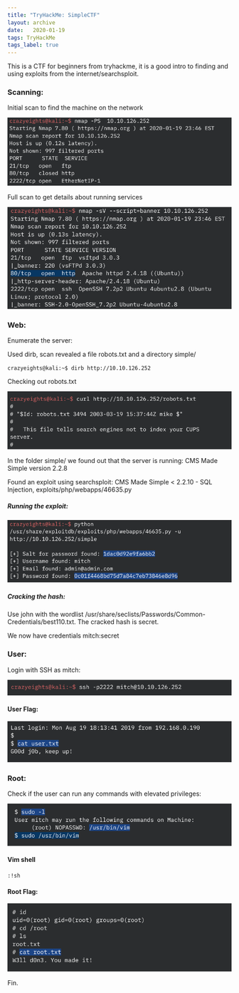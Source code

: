 ```yaml
---
title: "TryHackMe: SimpleCTF"
layout: archive
date:   2020-01-19
tags: TryHackMe
tags_label: true
---
```

This is a CTF for beginners from tryhackme, it is a good intro to finding and using exploits from the internet/searchsploit.

### Scanning:

Initial scan to find the machine on the network

![](/assets/images/2/s1.png)

Full scan to get details about running services

![](/assets/images/2/s2.png)

### Web:

Enumerate the server:

Used dirb, scan revealed a file robots.txt and a directory simple/
```
crazyeights@kali:~$ dirb http://10.10.126.252
``` 

Checking out robots.txt

![](/assets/images/2/s3.png)

In the folder simple/ we found out that the server is running: CMS Made Simple version 2.2.8

Found an exploit using searchsploit: CMS Made Simple < 2.2.10 - SQL Injection, exploits/php/webapps/46635.py

##### Running the exploit:

![](/assets/images/2/s4.png)

##### Cracking the hash:

Use john with the wordlist /usr/share/seclists/Passwords/Common-Credentials/best110.txt. The cracked hash is secret.

We now have credentials mitch:secret

### User:

Login with SSH as mitch:

![](/assets/images/2/s5.png)

#### User Flag:

![](/assets/images/2/s6.png)

### Root:

Check if the user can run any commands with elevated privileges:

![](/assets/images/2/s7.png)

#### Vim shell
```
:!sh
```

#### Root Flag:

![](/assets/images/2/s8.png)

Fin.